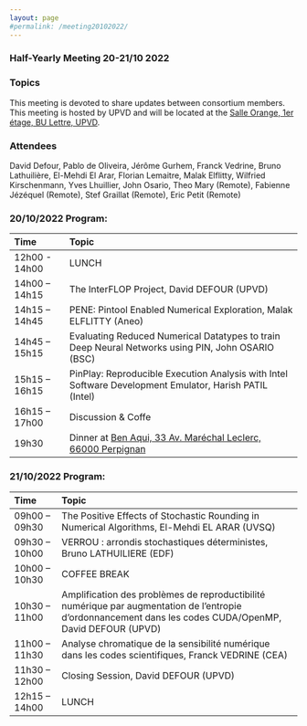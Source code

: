 ```yaml
---
layout: page
#permalink: /meeting20102022/
---
```

### Half-Yearly Meeting 20-21/10 2022

### Topics 

This meeting is devoted to share updates between consortium members.
This meeting is hosted by UPVD and will be located at the [Salle Orange, 1er étage, BU Lettre, UPVD](https://www.univ-perp.fr/plan-du-campus). 



### Attendees
David Defour, Pablo de Oliveira, Jérôme Gurhem, Franck Vedrine, Bruno Lathuilière, El-Mehdi El Arar, Florian Lemaitre, Malak Elflitty, Wilfried Kirschenmann, Yves Lhuillier, John Osario, Theo Mary (Remote), Fabienne Jézéquel (Remote), Stef Graillat (Remote), Eric Petit (Remote)


### 20/10/2022 Program:

| Time  | Topic  |
| :------------- | :------ |
| 12h00 - 14h00 | LUNCH  |
| 14h00 – 14h15 | The InterFLOP Project, David DEFOUR (UPVD) |
| 14h15 – 14h45 | PENE: Pintool Enabled Numerical Exploration, Malak ELFLITTY (Aneo)  |   
| 14h45 – 15h15 | Evaluating Reduced Numerical Datatypes to train Deep Neural Networks using PIN, John OSARIO (BSC) |
| 15h15 – 16h15 | PinPlay: Reproducible Execution Analysis with Intel Software Development Emulator, Harish PATIL (Intel) |
| 16h15 – 17h00 | Discussion & Coffe |
| 19h30  | Dinner at [Ben Aqui, 33 Av. Maréchal Leclerc, 66000 Perpignan](https://my.matterport.com/show/?m=oDr5LVQMoth) |

###  21/10/2022 Program:

| Time  | Topic  |
| :------------- | :------ |
| 09h00 – 09h30 | The Positive Effects of Stochastic Rounding in Numerical Algorithms, El-Mehdi EL ARAR (UVSQ) |
| 09h30 – 10h00 | VERROU : arrondis stochastiques déterministes, Bruno LATHUILIERE (EDF) |
| 10h00 – 10h30 | COFFEE BREAK |
| 10h30 – 11h00 | Amplification des problèmes de reproductibilité numérique par augmentation de l’entropie d’ordonnancement dans les codes CUDA/OpenMP, David DEFOUR (UPVD) |
| 11h00 – 11h30 | Analyse chromatique de la sensibilité numérique dans les codes scientifiques, Franck VEDRINE (CEA) |  
| 11h30 – 12h00 | Closing Session, David DEFOUR (UPVD) |
| 12h15 – 14h00 | LUNCH |

